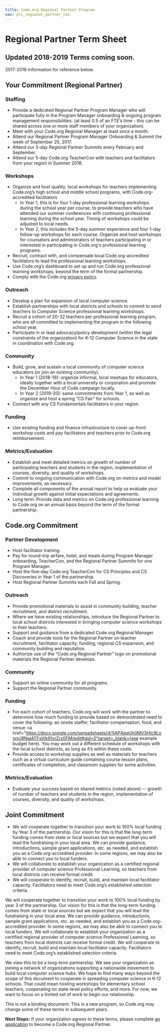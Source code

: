 ```yaml
---
title: Code.org Regional Partner Program
nav: plc_regional_partner_nav
---
```


# Regional Partner Term Sheet #


## Updated 2018-2019 Terms coming soon.
2017-2018 Information for reference below. 

## Your Commitment (Regional Partner)

### Staffing ###
* Provide a dedicated Regional Partner Program Manager who will participate fully in the Program Manager onboarding & ongoing program management responsibilities. (at least 0.5 of an FTE’s time - this can be shared across one or more staff members of your organization).
* Meet with your Code.org Regional Manager at least once a month.
* Attend our Regional Partner Program Manager Onboarding & Summit the week of September 25, 2017.
* Attend our 3-day Regional Partner Summits every February and September.
* Attend our 5-day Code.org TeacherCon with teachers and facilitators from your region in Summer 2018.


### Workshops ###
- Organize and host quality, local workshops for teachers implementing Code.org’s high school and middle school programs, with Code.org-accredited facilitators
	- In Year 1, this is for four 1-day professional learning workshops during the school year per course, to provide teachers who have attended our summer conferences with continuing professional learning during the school year. Timing of workshops could be adjusted to local needs.
	- In Year 2, this includes the 5-day summer experience and four 1-day follow-up workshops for each course.
Organize and host workshops for counselors and administrators of teachers participating in or interested in participating in Code.org's professional learning programs.
- Recruit, contract with, and compensate local Code.org-accredited facilitators to lead the professional learning workshops.
- Use Code.org’s dashboard to set up and run Code.org professional learning workshops, beyond the term of the formal partnership.
- Comply with the Code.org <a href="/privacy" target=_blank>privacy policy</a>.

### Outreach ###
- Develop a plan for expansion of local computer science.
- Establish partnerships with local districts and schools to commit to send teachers to Computer Science professional learning workshops.
- Recruit a cohort of 20-32 teachers per professional learning program, who are all committed to implementing the program in the following school year.
- Participate in or lead advocacy/policy development (within the legal constraints of the organization) for K-12 Computer Science in the state in coordination with Code.org.


### Community ###
- Build, grow, and sustain a local community of computer science educators (or join an existing community).
	- In Year 1 (2018-19): organize informal, local meetups for educators, ideally together with a local university or corporation and promote the December Hour of Code campaign locally.
	- In Year 2 (2019-20): same commitments from Year 1, as well as organize and host a spring “CS Fair” for schools.
- Connect with any CS Fundamentals facilitators in your region.


### Funding ###
- Use existing funding and finance infrastructure to cover up-front workshop costs and pay facilitators and teachers prior to Code.org reimbursement.

### Metrics/Evaluation ###
- Establish and meet detailed metrics on growth of number of participating teachers and students in the region, implementation of courses, diversity, and quality of workshops.
- Commit to ongoing communication with Code.org on metrics and model improvements, as necessary.
- Complete all components of the annual report to help us evaluate your individual growth against initial expectations and agreements.
- Long term: Provide data and metrics on Code.org professional learning to Code.org on an annual basis beyond the term of the formal partnership.



## Code.org Commitment

### Partner Development ###
- Host facilitator training.
- Pay for round-trip airfare, hotel, and meals during Program Manager onboarding, TeacherCon, and the Regional Partner Summits for one Program Manager.
- Host the five-day Code.org TeacherCon for CS Principles and CS Discoveries in Year 1 of the partnership.
- Host Regional Partner Summits each Fall and Spring.


### Outreach ###
- Provide promotional materials to assist in community building, teacher recruitment, and district recruitment.
- Where we have existing relationships, introduce the Regional Partner to local school districts interested in bringing computer science workshops to their teachers.
- Support and guidance from a dedicated Code.org Regional Manager.
- Coach and provide tools for the Regional Partner on teacher recruitment, facilitator capacity, funding, regional CS expansion, and community building and reputation.
- Authorize use of the “Code.org Regional Partner” logo on promotional materials the Regional Partner develops.

### Community ###
- Support an online community for all programs.
- Support the Regional Partner community.

### Funding ###
- For each cohort of teachers, Code.org will work with the partner to determine how much funding to provide based on demonstrated need to cover the following: an onsite staffer, facilitator compensation, food, and venue <a href="https://docs.google.com/spreadsheets/d/1jAP4qqUh0MV3HIc9Lonncj8NqjATFsVik91vrZrz0FM/edit#gid=0"target=_blank>(see example budget here)</a>. You may work out a different schedule of workshops with the local school districts, as long as it’s within these costs.
- Provide access to workshop supplies as well as materials for teachers such as a virtual curriculum guide containing course lesson plans, certificates of completion, and classroom supplies for some activities.


### Metrics/Evaluation ###
- Evaluate your success based on shared metrics (noted above) -- growth of number of teachers and students in the region, implementation of courses, diversity, and quality of workshops.

## Joint Commitment
- We will cooperate together to transition your work to 100% local funding by Year 3 of the partnership. Our vision for this is that the long-term funding comes from state or local sources but we expect that you will lead the fundraising in your local area. We can provide guidance, introductions, sample grant applications, etc. as needed, and establish you as a Code.org-accredited provider. In some regions, we may also be able to connect you to local funders.
- We will collaborate to establish your organization as a certified regional provider of computer science Professional Learning, so teachers from local districts can receive formal credit.
- We will cooperate to identify, recruit, build, and maintain local facilitator capacity. Facilitators need to meet Code.org’s established selection criteria.



We will cooperate together to transition your work to 100% local funding by year 3 of the partnership. Our vision for this is that the long-term funding comes from state or local sources but we expect that you will lead the fundraising in your local area. We can provide guidance, introductions, sample grant applications, etc. as needed, and establish you as a Code.org-accredited provider. In some regions, we may also be able to connect you to local funders.
We will collaborate to establish your organization as a certified regional provider of computer science Professional Learning, so teachers from local districts can receive formal credit.
We will cooperate to identify, recruit, build and maintain local facilitator capacity. Facilitators need to meet Code.org’s established selection criteria.

We view this to be a long-term partnership. We see your organization as joining a network of organizations supporting a nationwide movement to build local computer science hubs. We hope to find many ways beyond the scope of this document to cooperate in spreading computer science in K-12 schools. That could mean hosting workshops for elementary school teachers, cooperating on state-level policy efforts, and more. For now, we want to focus on a limited set of work to begin our relationship.

This is not a binding document. This is a new program, so Code.org may change some of these terms in subsequent years.

**Next Steps:** If your organization agrees to these terms, please complete [an application](/educate/regional-partner/apply) to become a Code.org Regional Partner.
